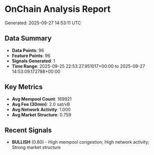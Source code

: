 # OnChain Analysis Report
Generated: 2025-09-27 14:53:11 UTC

## Data Summary
- **Data Points**: 96
- **Feature Points**: 96
- **Signals Generated**: 1
- **Time Range**: 2025-09-25 22:53:27.951017+00:00 to 2025-09-27 14:53:09.172788+00:00

## Key Metrics
- **Avg Mempool Count**: 169921
- **Avg Fee (30min)**: 2.0 sat/vB
- **Avg Network Activity**: 1.000
- **Avg Market Structure**: 0.759

## Recent Signals
- **BULLISH** (0.80) - High mempool congestion; High network activity; Strong market structure
